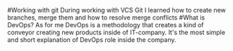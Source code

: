 #Working with git
During working with VCS Git I learned how to create new branches, merge them and how to resolve merge conflicts
#What is DevOps?
As for me DevOps is a methodology that creates a kind of conveyor creating new products inside of IT-company. It's the most simple and short explanation of DevOps role inside the company.
